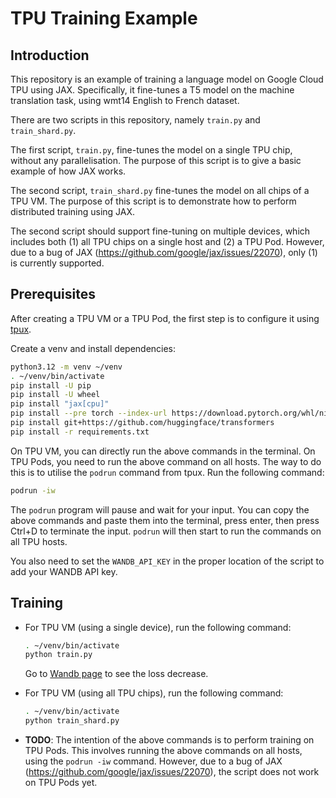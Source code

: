 # TPU Training Example

## Introduction

This repository is an example of training a language model on Google Cloud TPU using JAX. Specifically, it fine-tunes a T5 model on the machine translation task, using wmt14 English to French dataset.

There are two scripts in this repository, namely `train.py` and `train_shard.py`.

The first script, `train.py`, fine-tunes the model on a single TPU chip, without any parallelisation. The purpose of this script is to give a basic example of how JAX works.

The second script, `train_shard.py` fine-tunes the model on all chips of a TPU VM. The purpose of this script is to demonstrate how to perform distributed training using JAX. 

The second script should support fine-tuning on multiple devices, which includes both (1) all TPU chips on a single host and (2) a TPU Pod. However, due to a bug of JAX (https://github.com/google/jax/issues/22070), only (1) is currently supported. <!-- This involves running the script on all hosts, using the `podrun -iw` command. -->

## Prerequisites

After creating a TPU VM or a TPU Pod, the first step is to configure it using [tpux](https://github.com/yixiaoer/tpux).

Create a venv and install dependencies:

```sh
python3.12 -m venv ~/venv
. ~/venv/bin/activate
pip install -U pip
pip install -U wheel
pip install "jax[cpu]"
pip install --pre torch --index-url https://download.pytorch.org/whl/nightly/cpu
pip install git+https://github.com/huggingface/transformers
pip install -r requirements.txt
```

On TPU VM, you can directly run the above commands in the terminal. On TPU Pods, you need to run the above command on all hosts. The way to do this is to utilise the `podrun` command from tpux. Run the following command:

```sh
podrun -iw
```

The `podrun` program will pause and wait for your input. You can copy the above commands and paste them into the terminal, press enter, then press Ctrl+D to terminate the input. `podrun` will then start to run the commands on all TPU hosts.

You also need to set the `WANDB_API_KEY` in the proper location of the script to add your WANDB API key.

## Training

* For TPU VM (using a single device), run the following command:

    ```sh
    . ~/venv/bin/activate
    python train.py
    ```

    Go to [Wandb page](https://wandb.ai/yiixiaoer/training-t5/runs/agtpl7zk) to see the loss decrease.


* For TPU VM (using all TPU chips), run the following command:

    ```sh
    . ~/venv/bin/activate
    python train_shard.py
    ```

* **TODO**: The intention of the above commands is to perform training on TPU Pods. This involves running the above commands on all hosts, using the `podrun -iw` command. However, due to a bug of JAX (https://github.com/google/jax/issues/22070), the script does not work on TPU Pods yet.
